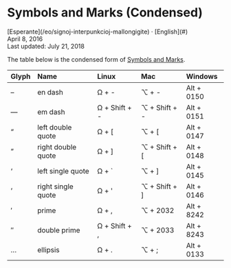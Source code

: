 Symbols and Marks (Condensed)
=============================

<div class="center">[Esperante](/eo/signoj-interpunkcioj-mallongigite) · [English](#)</div>
<div class="center">April 8, 2016</div>
<div class="center">Last updated: July 21, 2018</div>

The table below is the condensed form of [Symbols and Marks](/en/symbols-marks).

| Glyph | Name               | Linux         | Mac           | Windows    |
| :---- | :----------------- | :------------ | :------------ | :--------- |
| –     | en dash            | Ω + -         | ⌥ + -         | Alt + 0150 |
| —     | em dash            | Ω + Shift + - | ⌥ + Shift + - | Alt + 0151 |
| “     | left double quote  | Ω + [         | ⌥ + [         | Alt + 0147 |
| ”     | right double quote | Ω + ]         | ⌥ + Shift + [ | Alt + 0148 |
| ‘     | left single quote  | Ω + `         | ⌥ + ]         | Alt + 0145 |
| ’     | right single quote | Ω + '         | ⌥ + Shift + ] | Alt + 0146 |
| ′     | prime              | Ω + ,         | ⌥ + 2032      | Alt + 8242 |
| ″     | double prime       | Ω + Shift + , | ⌥ + 2033      | Alt + 8243 |
| …     | ellipsis           | Ω + .         | ⌥ + ;         | Alt + 0133 |
